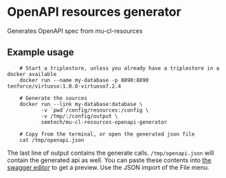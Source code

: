 # OpenAPI resources generator

Generates OpenAPI spec from mu-cl-resources

## Example usage

```
    # Start a triplestore, unless you already have a triplestore in a docker available
    docker run --name my-database -p 8890:8890 tenforce/virtuoso:1.0.0-virtuoso7.2.4
    
    # Generate the sources
    docker run --link my-database:database \
           -v `pwd`/config/resources:/config \
           -v /tmp/:/config/output \
           semtech/mu-cl-resources-openapi-generator
    
    # Copy from the terminal, or open the generated json file
    cat /tmp/openapi.json
```

The last line of output contains the generate calls.  `/tmp/openapi.json` will contain the generated api as well.  You can paste these contents into [the swagger editor](http://editor.swagger.io/#/) to get a preview.  Use the JSON import of the File menu.
